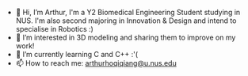 - 👋 Hi, I’m Arthur, I'm a Y2 Biomedical Engineering Student studying in NUS. I'm also second majoring in Innovation & Design and intend to specialise in Robotics :)
- 👀 I’m interested in 3D modeling and sharing them to improve on my work! 
- 🌱 I’m currently learning C and C++ :'(
- 📫 How to reach me: arthurhoqiqiang@u.nus.edu 

<!---
rhejanok/rhejanok is a ✨ special ✨ repository because its `README.md` (this file) appears on your GitHub profile.
You can click the Preview link to take a look at your changes.
--->
